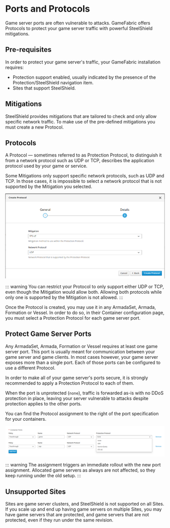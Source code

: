 # Ports and Protocols

Game server ports are often vulnerable to attacks.
GameFabric offers Protocols to protect your game server traffic with powerful SteelShield mitigations.

## Pre-requisites

In order to protect your game server's traffic, your GameFabric installation requires:

- Protection support enabled, usually indicated by the presence of the Protection/SteelShield navigation item.
- Sites that support SteelShield.

## Mitigations

SteelShield provides mitigations that are tailored to check and only allow specific network traffic.
To make use of the pre-defined mitigations you must create a new Protocol.

## Protocols

A Protocol — sometimes referred to as Protection Protocol,
to distinguish it from a network protocol such as UDP or TCP,
describes the application protocol used by your game or service.

Some Mitigations only support specific network protocols, such as UDP and TCP.
In those cases, it is impossible to select a network protocol that is not supported by the Mitigation you selected.

![create-protocol.png](images/create-protocol.png)

::: warning
You can restrict your Protocol to only support either UDP or TCP, even though the Mitigation would allow both.
Allowing both protocols while only one is supported by the Mitigation is not allowed.
:::

Once the Protocol is created, you may use it in any ArmadaSet, Armada, Formation or Vessel.
In order to do so, in their Container configuration page, you must select a Protection Protocol for each game server port.

## Protect Game Server Ports

Any ArmadaSet, Armada, Formation or Vessel requires at least one game server port.
This port is usually meant for communication between your game server and game clients.
In most cases however, your game server exposes more than a single port.
Each of those ports can be configured to use a different Protocol.

In order to make all of your game server's ports secure, it is strongly recommended to apply a Protection Protocol to each of them.

When the port is unprotected (`none`), traffic is forwarded as-is with no DDoS protection in place,
leaving your server vulnerable to attacks despite protection applies to the other ports.

You can find the Protocol assignment to the right of the port specification for your containers.

![game-server-ports.png](images/game-server-ports.png)

::: warning
The assignment triggers an immediate rollout with the new port assignment.
Allocated game servers as always are not affected, so they keep running under the old setup.
:::

## Unsupported Sites

Sites are game server clusters, and SteelShield is not supported on all Sites.
If you scale up and end up having game servers on multiple Sites, you may have game servers that are protected,
and game servers that are not protected, even if they run under the same revision.
